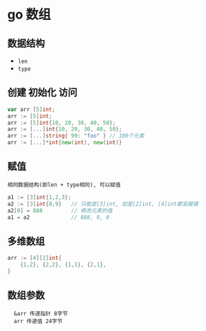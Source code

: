 # go 数组

## 数据结构

- `len`
- `type`

## 创建 初始化 访问

```go
var arr [5]int;
arr := [5]int;
arr := [5]int{10, 20, 30, 40, 50};
arr := [...]int{10, 20, 30, 40, 50};
arr := [...]string{ 99: "foo" } // 100个元素
arr := [...]*int{new(int), new(int)}
```

## 赋值

    相同数据结构(即len + type相同), 可以赋值

```go
a1 := [3]int{1,2,3};
a2 := [3]int{8,9}   // 只能是[3]int, 如是[2]int, [4]int都会报错
a2[0] = 888         // 修改元素的值
a1 = a2             // 888, 9, 0
```

## 多维数组

```go
arr := [4][2]int{
    {1,2}, {2,2}, {1,1}, {2,1},
}
```

## 数组参数

      &arr 传递指针 8字节
      arr 传递值 24字节
